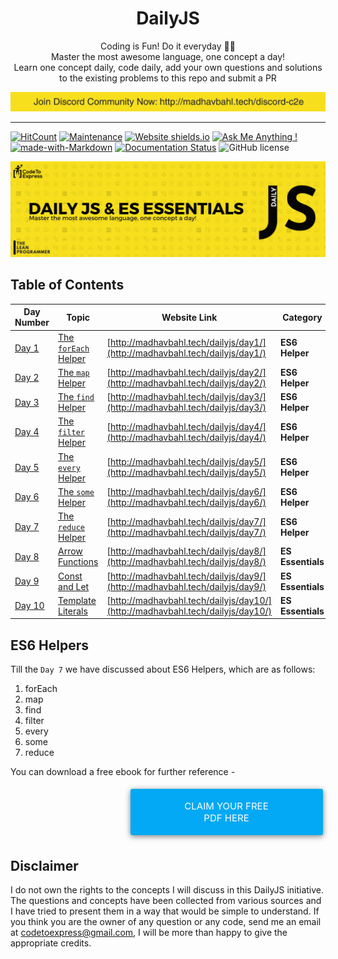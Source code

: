 <h1 align="center">
  DailyJS
</h1>

<p align="center">
  Coding is Fun! Do it everyday 💯💯
  <br />
  Master the most awesome language, one concept a day!
  <br />
  Learn one concept daily, code daily, add your own questions and solutions to the existing problems to this repo and submit a PR
</p>

<a style="margin: 0" href="http://madhavbahl.tech/discord-c2e"><img src="./discord.png" alt="Telegram: http://madhavbahl.tech/discord-c2e"></a>

***

[![HitCount](http://hits.dwyl.io/MadhavBahlMD/DailyJS.svg)](http://hits.dwyl.io/MadhavBahlMD/DailyJS) [![Maintenance](https://img.shields.io/badge/Maintained%3F-yes-green.svg)](https://GitHub.com/MadhavBahlMD/DailyJS/) [![Website shields.io](https://img.shields.io/website-up-down-green-red/http/shields.io.svg)](http://madhavbahl.tech/dailyjs) [![Ask Me Anything !](https://img.shields.io/badge/Ask%20me-anything-1abc9c.svg)](http://madhavbahl.tech/contact/) [![made-with-Markdown](https://img.shields.io/badge/Made%20with-Markdown-1f425f.svg)](http://commonmark.org) [![Documentation Status](https://readthedocs.org/projects/ansicolortags/badge/?version=latest)](http://ansicolortags.readthedocs.io/?badge=latest) ![GitHub license](https://img.shields.io/github/license/MadhavBahlMD/dailyjs.svg)

![DailyJS](./cover.png)

## Table of Contents

| Day Number   | Topic                | Website Link  | Category |
| ----- |----------------------| -----| ------- |
| [Day 1](./day1)     | [The `forEach` Helper](./day1) | [http://madhavbahl.tech/dailyjs/day1/](http://madhavbahl.tech/dailyjs/day1/) | **ES6 Helper** |
| [Day 2](./day2)     | [The `map` Helper](./day2)     | [http://madhavbahl.tech/dailyjs/day2/](http://madhavbahl.tech/dailyjs/day2/) | **ES6 Helper** |
| [Day 3](./day3)     | [The `find` Helper](./day3)    | [http://madhavbahl.tech/dailyjs/day3/](http://madhavbahl.tech/dailyjs/day3/) | **ES6 Helper** |
| [Day 4](./day4)     | [The `filter` Helper](./day4)    | [http://madhavbahl.tech/dailyjs/day4/](http://madhavbahl.tech/dailyjs/day4/) | **ES6 Helper** |
| [Day 5](./day5)     | [The `every` Helper](./day5)    | [http://madhavbahl.tech/dailyjs/day5/](http://madhavbahl.tech/dailyjs/day5/) | **ES6 Helper** |
| [Day 6](./day6)     | [The `some` Helper](./day6)    | [http://madhavbahl.tech/dailyjs/day6/](http://madhavbahl.tech/dailyjs/day6/) | **ES6 Helper** |
| [Day 7](./day7)     | [The `reduce` Helper](./day7)    | [http://madhavbahl.tech/dailyjs/day7/](http://madhavbahl.tech/dailyjs/day7/) | **ES6 Helper** |
| [Day 8](./day8)     | [Arrow Functions](./day8)    | [http://madhavbahl.tech/dailyjs/day8/](http://madhavbahl.tech/dailyjs/day8/) | **ES Essentials** |
| [Day 9](./day9)     | [Const and Let](./day9)    | [http://madhavbahl.tech/dailyjs/day9/](http://madhavbahl.tech/dailyjs/day9/) | **ES Essentials** |
| [Day 10](./day10)     | [Template Literals](./day10)    | [http://madhavbahl.tech/dailyjs/day10/](http://madhavbahl.tech/dailyjs/day10/) | **ES Essentials** |

## ES6 Helpers

Till the `Day 7` we have discussed about ES6 Helpers, which are as follows:

1. forEach
2. map
3. find
4. filter
5. every
6. some
7. reduce

You can download a free ebook for further reference - 

<a href="./es6helpers/ebook.pdf" style="display: inline-block; margin: 0.3em; padding: 1.2em 5em; overflow: hidden; position: relative; text-decoration: none; text-transform: uppercase; border-radius: 3px;  -webkit-transition: 0.3s; -moz-transition: 0.3s; -ms-transition: 0.3s; -o-transition: 0.3s;  transition: 0.3s; box-shadow: 0 2px 10px rgba(0,0,0,0.5); border: none;  font-size: 15px; text-align: center;   background-color: #03A9F4; color: white; margin-left: 38%;" download class="btn-rounded-white">Claim Your Free PDF Here</a>

## Disclaimer

I do not own the rights to the concepts I will discuss in this DailyJS initiative. The questions and concepts have been collected from various sources and I have tried to present them in a way that would be simple to understand. If you think you are the owner of any question or any code, send me an email at codetoexpress@gmail.com, I will be more than happy to give the appropriate credits.